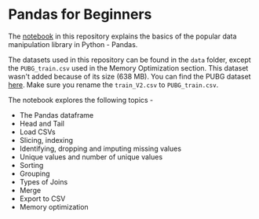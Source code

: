 # Pandas for Beginners

The [notebook](pandas-basics.ipynb) in this repository explains the basics of the popular data manipulation library in Python - Pandas. 

The datasets used in this repository can be found in the `data` folder, except the `PUBG_train.csv` used in the Memory Optimization section. This dataset wasn't added because of its size (638 MB). You can find the PUBG dataset [here](https://www.kaggle.com/c/pubg-finish-placement-prediction/data). Make sure you rename the `train_V2.csv` to `PUBG_train.csv`. 

The notebook explores the following topics - 

* The Pandas dataframe
* Head and Tail
* Load CSVs
* Slicing, indexing
* Identifying, dropping and imputing missing values
* Unique values and number of unique values
* Sorting
* Grouping
* Types of Joins
* Merge 
* Export to CSV
* Memory optimization
